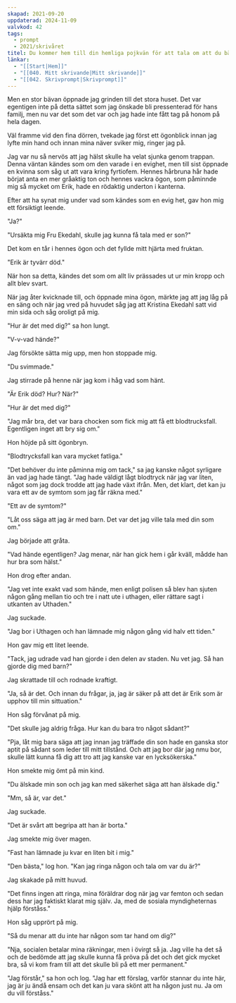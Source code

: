 ```yaml
---
skapad: 2021-09-20
uppdaterad: 2024-11-09
valvkod: 42
tags:
  - prompt
  - 2021/skrivåret
titel: Du kommer hem till din hemliga pojkvän för att tala om att du bär hans barn under ditt hjörta, när hans mor berätta att han tyvärr är död
länkar:
  - "[[Start|Hem]]"
  - "[[040. Mitt skrivande|Mitt skrivande]]"
  - "[[042. Skrivprompt|Skrivprompt]]"
---
```

Men en stor bävan öppnade jag grinden till det stora huset. Det var egentigen inte på detta sättet som jag önskade bli pressenterad för hans familj, men nu var det som det var och jag hade inte fått tag på honom på hela dagen. 

Väl framme vid den fina dörren, tvekade jag först ett ögonblick innan jag lyfte min hand och innan mina näver sviker mig, ringer jag på.

Jag var nu så nervös att jag hälst skulle ha velat sjunka genom trappan. Denna väntan kändes som om den varade i en evighet, men till sist öppnade en kvinna som såg ut att vara kring fyrtiofem. Hennes hårbruna hår hade börjat anta en mer gråaktig ton och hennes vackra ögon, som påminnde mig så mycket om Erik, hade en rödaktig underton i kanterna.

Efter att ha synat mig under vad som kändes som en evig het, gav hon mig ett försiktigt leende.

"Ja?"

"Ursäkta mig Fru Ekedahl, skulle jag kunna få tala med er son?"

Det kom en tår i hennes ögon och det fyllde mitt hjärta med fruktan.

"Erik är tyvärr död."

När hon sa detta, kändes det som om allt liv prässades ut ur min kropp och allt blev svart.

När jag åter kvicknade till, och öppnade mina ögon, märkte jag att jag låg på en säng och när jag vred på huvudet såg jag att Kristina Ekedahl satt vid min sida och såg oroligt på mig.

"Hur är det med dig?" sa hon lungt.

"V-v-vad hände?" 

Jag försökte sätta mig upp, men hon stoppade mig.

"Du svimmade."

Jag stirrade på henne när jag kom i håg vad som hänt.

"Är Erik död? Hur? När?"

"Hur är det med dig?"

"Jag mår bra, det var bara chocken som fick mig att få ett blodtrucksfall. Egentligen inget att bry sig om."

Hon höjde på sitt ögonbryn.

"Blodtrycksfall kan vara mycket fatliga."

"Det behöver du inte påminna mig om tack," sa jag kanske något syrligare än vad jag hade tängt. "Jag hade väldigt lågt blodtryck när jag var liten, något som jag dock trodde att jag hade växt ifrån. Men, det klart, det kan ju vara ett av de symtom som jag får räkna med."

"Ett av de symtom?"

"Låt oss säga att jag är med barn. Det var det jag ville tala med din som om."

Jag började att gråta.

"Vad hände egentligen? Jag menar, när han gick hem i går kväll, mådde han hur bra som hälst."

Hon drog efter andan.

"Jag vet inte exakt vad som hände, men enligt polisen så blev han sjuten någon gång mellan tio och tre i natt ute i uthagen, eller rättare sagt i utkanten av Uthaden."

Jag suckade.

"Jag bor i Uthagen och han lämnade mig någon gång vid halv ett tiden."

Hon gav mig ett litet leende.

"Tack, jag udrade vad han gjorde i den delen av staden. Nu vet jag. Så han gjorde dig med barn?"

Jag skrattade till och rodnade kraftigt.

"Ja, så är det. Och innan du frågar, ja, jag är säker på att det är Erik som är upphov till min sittuation."

Hon såg förvånat på mig.

"Det skulle jag aldrig fråga. Hur kan du bara tro något sådant?"

"Pja, låt mig bara säga att jag innan jag träffade din son hade en ganska stor aptit på sådant som leder till mitt tillstånd. Och att jag bor där jag nmu bor, skulle lätt kunna få dig att tro att jag kanske var en lycksökerska."

Hon smekte mig ömt på min kind.

"Du älskade min son och jag kan med säkerhet säga att han älskade dig."

"Mm, så är, var det."

Jag suckade.

"Det är svårt att begripa att han är borta."

Jag smekte mig över magen.

"Fast han lämnade ju kvar en liten bit i mig."

"Den bästa," log hon. "Kan jag ringa någon och tala om var du är?"

Jag skakade på mitt huvud.

"Det finns ingen att ringa, mina föräldrar dog när jag var femton och sedan dess har jag faktiskt klarat mig själv. Ja, med de sosiala myndigheternas hjälp förståss."

Hon såg upprört på mig.

"Så du menar att du inte har någon som tar hand om dig?"

"Nja, socialen betalar mina räkningar, men i övirgt så ja. Jag ville ha det så och de bedömde att jag skulle kunna få pröva på det och det gick mycket bra, så vi kom fram till att det skulle bli på ett mer permanent."

"Jag förstår," sa hon och log. "Jag har ett förslag, varför stannar du inte här, jag är ju ändå ensam och det kan ju vara skönt att ha någon just nu. Ja om du vill förståss."